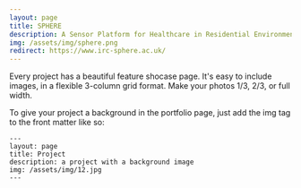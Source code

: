 ```yaml
---
layout: page
title: SPHERE
description: A Sensor Platform for Healthcare in Residential Environments
img: /assets/img/sphere.png
redirect: https://www.irc-sphere.ac.uk/
---
```


Every project has a beautiful feature shocase page. It's easy to include images, in a flexible 3-column grid format. Make your photos 1/3, 2/3, or full width.

To give your project a background in the portfolio page, just add the img tag to the front matter like so:

    ---
    layout: page
    title: Project
    description: a project with a background image
    img: /assets/img/12.jpg
    ---
